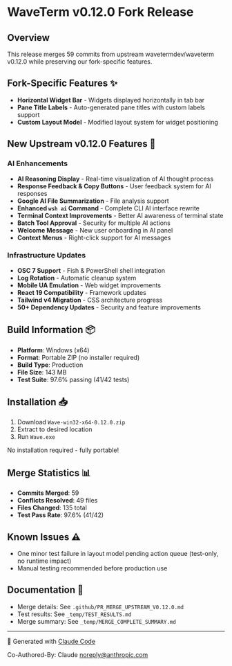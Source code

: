 # WaveTerm v0.12.0 Fork Release

## Overview
This release merges 59 commits from upstream wavetermdev/waveterm v0.12.0 while preserving our fork-specific features.

## Fork-Specific Features ✨
- **Horizontal Widget Bar** - Widgets displayed horizontally in tab bar
- **Pane Title Labels** - Auto-generated pane titles with custom labels support
- **Custom Layout Model** - Modified layout system for widget positioning

## New Upstream v0.12.0 Features 🚀

### AI Enhancements
- **AI Reasoning Display** - Real-time visualization of AI thought process
- **Response Feedback & Copy Buttons** - User feedback system for AI responses
- **Google AI File Summarization** - File analysis support
- **Enhanced `wsh ai` Command** - Complete CLI AI interface rewrite
- **Terminal Context Improvements** - Better AI awareness of terminal state
- **Batch Tool Approval** - Security for multiple AI actions
- **Welcome Message** - New user onboarding in AI panel
- **Context Menus** - Right-click support for AI messages

### Infrastructure Updates
- **OSC 7 Support** - Fish & PowerShell shell integration
- **Log Rotation** - Automatic cleanup system
- **Mobile UA Emulation** - Web widget improvements
- **React 19 Compatibility** - Framework updates
- **Tailwind v4 Migration** - CSS architecture progress
- **50+ Dependency Updates** - Security and feature improvements

## Build Information 📦
- **Platform**: Windows (x64)
- **Format**: Portable ZIP (no installer required)
- **Build Type**: Production
- **File Size**: 143 MB
- **Test Suite**: 97.6% passing (41/42 tests)

## Installation 📥
1. Download `Wave-win32-x64-0.12.0.zip`
2. Extract to desired location
3. Run `Wave.exe`

No installation required - fully portable!

## Merge Statistics 📊
- **Commits Merged**: 59
- **Conflicts Resolved**: 49 files
- **Files Changed**: 135 total
- **Test Pass Rate**: 97.6% (41/42)

## Known Issues ⚠️
- One minor test failure in layout model pending action queue (test-only, no runtime impact)
- Manual testing recommended before production use

## Documentation 📖
- Merge details: See `.github/PR_MERGE_UPSTREAM_V0.12.0.md`
- Test results: See `_temp/TEST_RESULTS.md`
- Merge summary: See `_temp/MERGE_COMPLETE_SUMMARY.md`

---

🤖 Generated with [Claude Code](https://claude.com/claude-code)

Co-Authored-By: Claude <noreply@anthropic.com>
